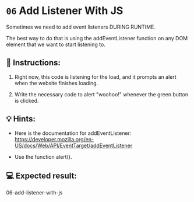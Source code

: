 # `06` Add Listener With JS
Sometimes we need to add event listeners DURING RUNTIME.

The best way to do that is using the addEventListener function on any DOM element that we want to start listening to.

## 📝 Instructions:
1. Right now, this code is listening for the load, and it prompts an alert when the website finishes loading.

2. Write the necessary code to alert "woohoo!" whenever the green button is clicked.
## 💡 Hints:
- Here is the documentation for addEventListener: https://developer.mozilla.org/en-US/docs/Web/API/EventTarget/addEventListener

- Use the function alert().

## 💻 Expected result:
06-add-listener-with-js
